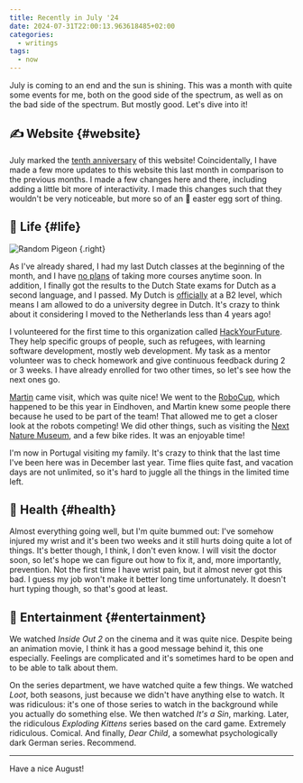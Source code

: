```yaml
---
title: Recently in July '24
date: 2024-07-31T22:00:13.963618485+02:00
categories:
  - writings
tags:
  - now
---
```


July is coming to an end and the sun is shining. This was a month with quite some events for me, both on the good side of the spectrum, as well as on the bad side of the spectrum. But mostly good. Let's dive into it!

<!--more-->

## ✍️ Website {#website}

July marked the [tenth anniversary](/2024/07/12/a-decade-of-blogging/) of this website! Coincidentally, I have made a few more updates to this website this last month in comparison to the previous months. I made a few changes here and there, including adding a little bit more of interactivity. I made this changes such that they wouldn't be very noticeable, but more so of an 🥚 easter egg sort of thing.

## 🍄 Life {#life}

![Random Pigeon](cdn:/2024-07-pigeon)
{.right}

As I've already shared, I had my last Dutch classes at the beginning of the month, and I have [no plans](/2024/07/04/taking-an-indefinite-break-from-dutch-classes/) of taking more courses anytime soon. In addition, I finally got the results to the Dutch State exams for Dutch as a second language, and I passed. My Dutch is [officially](/2024/07/23/dutch-b2/) at a B2 level, which means I am allowed to do a university degree in Dutch. It's crazy to think about it considering I moved to the Netherlands less than 4 years ago!

I volunteered for the first time to this organization called [HackYourFuture](https://www.hackyourfuture.net/). They help specific groups of people, such as refugees, with learning software development, mostly web development. My task as a mentor volunteer was to check homework and give continuous feedback during 2 or 3 weeks. I have already enrolled for two other times, so let's see how the next ones go.

[Martin](https://mew.tv/) came visit, which was quite nice! We went to the [RoboCup](https://2024.robocup.org/), which happened to be this year in Eindhoven, and Martin knew some people there because he used to be part of the team! That allowed me to get a closer look at the robots competing! We did other things, such as visiting the [Next Nature Museum](https://nextnature.museum/en), and a few bike rides. It was an enjoyable time!

I'm now in Portugal visiting my family. It's crazy to think that the last time I've been here was in December last year. Time flies quite fast, and vacation days are not unlimited, so it's hard to juggle all the things in the limited time left.

## 💪 Health {#health}

Almost everything going well, but I'm quite bummed out: I've somehow injured my wrist and it's been two weeks and it still hurts doing quite a lot of things. It's better though, I think, I don't even know. I will visit the doctor soon, so let's hope we can figure out how to fix it, and, more importantly, prevention. Not the first time I have wrist pain, but it almost never got this bad. I guess my job won't make it better long time unfortunately. It doesn't hurt typing though, so that's good at least.

## 🍿 Entertainment {#entertainment}

We watched *Inside Out 2* on the cinema and it was quite nice. Despite being an animation movie, I think it has a good message behind it, this one especially. Feelings are complicated and it's sometimes hard to be open and to be able to talk about them.

On the series department, we have watched quite a few things. We watched *Loot*, both seasons, just because we didn't have anything else to watch. It was ridiculous: it's one of those series to watch in the background while you actually do something else. We then watched *It's a Sin*, marking. Later, the ridiculous *Exploding Kittens* series based on the card game. Extremely ridiculous. Comical. And finally, *Dear Child*, a somewhat psychologically dark German series. Recommend.

<hr>

Have a nice August!
